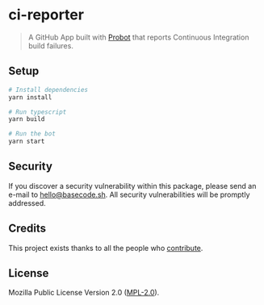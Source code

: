 # ci-reporter

> A GitHub App built with [Probot](https://github.com/probot/probot) that reports Continuous Integration build failures.

## Setup

```sh
# Install dependencies
yarn install

# Run typescript
yarn build

# Run the bot
yarn start
```

## Security

If you discover a security vulnerability within this package, please send an e-mail to hello@basecode.sh. All security vulnerabilities will be promptly addressed.

## Credits

This project exists thanks to all the people who [contribute](../../contributors).

## License

Mozilla Public License Version 2.0 ([MPL-2.0](./LICENSE)).
